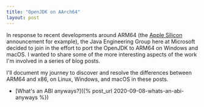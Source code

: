 ```yaml
---
title: "OpenJDK on AArch64"
layout: post
---
```


In response to recent developments around ARM64 (the [Apple Silicon](https://www.apple.com/newsroom/2020/06/apple-announces-mac-transition-to-apple-silicon/) announcement for example), the Java Engineering Group here at Microsoft decided to join in the effort to port the OpenJDK to ARM64 on Windows and macOS. I wanted to share some of the more interesting aspects of the work I'm involved in a series of blog posts. 

I'll document my journey to discover and resolve the differences between ARM64 and x86, on Linux, Windows, and macOS in these posts.

- [What's an ABI anyways?]({% post_url 2020-09-08-whats-an-abi-anyways %})
